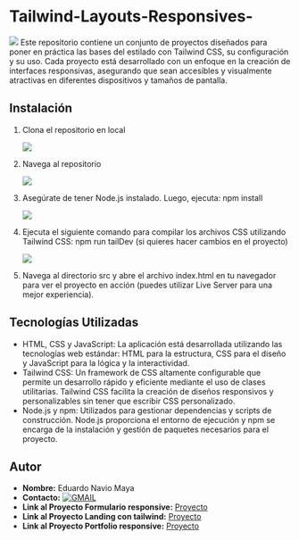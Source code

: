# Tailwind-Layouts-Responsives-
<img src="https://github.com/naviotech/Tailwind-Layouts-Responsives-/blob/main/banner.png">
Este repositorio contiene un conjunto de proyectos diseñados para poner en práctica las bases del estilado con Tailwind CSS, su configuración y su uso. 
Cada proyecto está desarrollado con un enfoque en la creación de interfaces responsivas, asegurando que sean accesibles y visualmente atractivas en diferentes dispositivos y tamaños de pantalla.

## Instalación
  1. Clona el repositorio en local
    <div>
       <img src="https://github.com/naviotech/Tailwind-Layouts-Responsives-/blob/main/comando1.png">
    </div>
    
  2. Navega al repositorio
     <div>
     <img src="https://github.com/naviotech/Tailwind-Layouts-Responsives-/blob/main/comando2.png">
      </div>
  3. Asegúrate de tener Node.js instalado. Luego, ejecuta: npm install
     <div>
     <img src="https://github.com/naviotech/Tailwind-Layouts-Responsives-/blob/main/comando3.png">
      </div>
  4. Ejecuta el siguiente comando para compilar los archivos CSS utilizando Tailwind CSS: npm run tailDev (si quieres hacer cambios en el proyecto)
     <div>
     <img src="https://github.com/naviotech/Tailwind-Layouts-Responsives-/blob/main/Comando4.png">
      </div>
  7. Navega al directorio src y abre el archivo index.html en tu navegador para ver el proyecto en acción (puedes utilizar Live Server para una mejor experiencia).

## Tecnologías Utilizadas

- HTML, CSS y JavaScript: La aplicación está desarrollada utilizando las tecnologías web estándar: HTML para la estructura, CSS para el diseño y JavaScript para la lógica y la interactividad.
- Tailwind CSS: Un framework de CSS altamente configurable que permite un desarrollo rápido y eficiente mediante el uso de clases utilitarias. Tailwind CSS facilita la creación de diseños responsivos y personalizables sin tener que escribir CSS personalizado.
- Node.js y npm: Utilizados para gestionar dependencias y scripts de construcción. Node.js proporciona el entorno de ejecución y npm se encarga de la instalación y gestión de paquetes necesarios para el proyecto.

## Autor
- **Nombre:** Eduardo Navio Maya
- **Contacto:** [![GMAIL](https://img.shields.io/badge/naviomaya%40gmail.com%20-%20%20DISCORD?style=social&logo=GMAIL&labelColor=black&color=white)](mailto:naviomaya@gmail.com)
- **Link al Proyecto Formulario responsive:** [Proyecto](https://responsive-forms-tailwind.netlify.app/)
- **Link al Proyecto Landing con tailwind:** [Proyecto](https://landingg-tailwind.netlify.app/)
- **Link al Proyecto Portfolio responsive:** [Proyecto](https://responsive-portfolio-tailw.netlify.app/)
